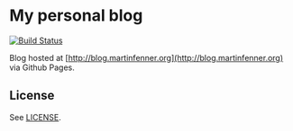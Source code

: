 # My personal blog

[![Build Status](https://travis-ci.org/mfenner/blog.png?branch=master)](https://travis-ci.org/mfenner/blog)

Blog hosted at [http://blog.martinfenner.org](http://blog.martinfenner.org) via Github Pages.

## License

See [LICENSE](LICENSE).